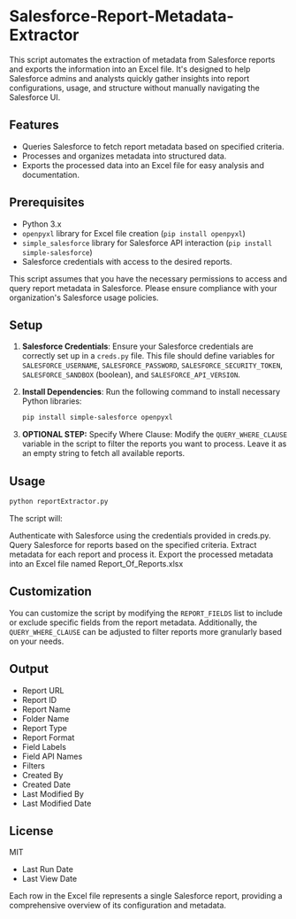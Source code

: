 # Salesforce-Report-Metadata-Extractor

This script automates the extraction of metadata from Salesforce reports and exports the information into an Excel file. It's designed to help Salesforce admins and analysts quickly gather insights into report configurations, usage, and structure without manually navigating the Salesforce UI.

## Features

- Queries Salesforce to fetch report metadata based on specified criteria.
- Processes and organizes metadata into structured data.
- Exports the processed data into an Excel file for easy analysis and documentation.

## Prerequisites

- Python 3.x
- `openpyxl` library for Excel file creation (`pip install openpyxl`)
- `simple_salesforce` library for Salesforce API interaction (`pip install simple-salesforce`)
- Salesforce credentials with access to the desired reports.

This script assumes that you have the necessary permissions to access and query report metadata in Salesforce. Please ensure compliance with your organization's Salesforce usage policies.

## Setup

1. **Salesforce Credentials**: Ensure your Salesforce credentials are correctly set up in a `creds.py` file. This file should define variables for `SALESFORCE_USERNAME`, `SALESFORCE_PASSWORD`, `SALESFORCE_SECURITY_TOKEN`, `SALESFORCE_SANDBOX` (boolean), and `SALESFORCE_API_VERSION`.

2. **Install Dependencies**: Run the following command to install necessary Python libraries:

   ```sh
   pip install simple-salesforce openpyxl
   ```
3. **OPTIONAL STEP:** Specify Where Clause: Modify the `QUERY_WHERE_CLAUSE` variable in the script to filter the reports you want to process. Leave it as an empty string to fetch all available reports.

## Usage
```sh
python reportExtractor.py
```
The script will:

Authenticate with Salesforce using the credentials provided in creds.py.
Query Salesforce for reports based on the specified criteria.
Extract metadata for each report and process it.
Export the processed metadata into an Excel file named Report_Of_Reports.xlsx

## Customization
You can customize the script by modifying the `REPORT_FIELDS` list to include or exclude specific fields from the report metadata. Additionally, the `QUERY_WHERE_CLAUSE` can be adjusted to filter reports more granularly based on your needs.

## Output
 - Report URL
 - Report ID
 - Report Name
 - Folder Name
 - Report Type
 - Report Format
 - Field Labels
 - Field API Names
 - Filters
 - Created By
 - Created Date
 - Last Modified By
 - Last Modified Date

## License

MIT
 - Last Run Date
 - Last View Date

Each row in the Excel file represents a single Salesforce report, providing a comprehensive overview of its configuration and metadata.

